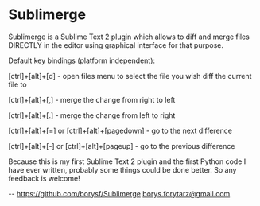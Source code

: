 Sublimerge
==========

Sublimerge is a Sublime Text 2 plugin which allows to diff and merge files DIRECTLY in the editor using graphical interface for that purpose.

Default key bindings (platform independent):

[ctrl]+[alt]+[d] - open files menu to select the file you wish diff the current file to

[ctrl]+[alt]+[,] - merge the change from right to left

[ctrl]+[alt]+[.] - merge the change from left to right

[ctrl]+[alt]+[=] or [ctrl]+[alt]+[pagedown] - go to the next difference

[ctrl]+[alt]+[-] or [ctrl]+[alt]+[pageup] - go to the previous difference


Because this is my first Sublime Text 2 plugin and the first Python code I have ever written, probably some things could be done
better. So any feedback is welcome!

--
https://github.com/borysf/Sublimerge
borys.forytarz@gmail.com